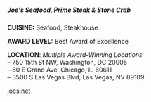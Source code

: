 ##### Joe's Seafood, Prime Steak & Stone Crab
**CUISINE:** Seafood, Steakhouse

**AWARD LEVEL:** Best Award of Excellence

**LOCATION**: *Multiple Award-Winning Locations*<br>
&ndash; 750 15th St NW, Washington, DC 20005<br>
&ndash; 60 E Grand Ave, Chicago, IL 60611<br>
&ndash; 3500 S Las Vegas Blvd, Las Vegas, NV 89109

[joes.net](//joes.net)
